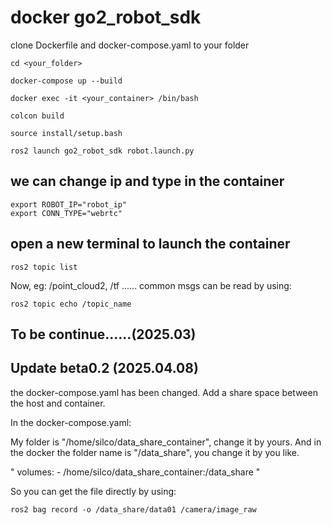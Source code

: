 # docker go2_robot_sdk

clone Dockerfile and docker-compose.yaml to your folder

```
cd <your_folder>

docker-compose up --build

docker exec -it <your_container> /bin/bash

colcon build

source install/setup.bash

ros2 launch go2_robot_sdk robot.launch.py

```
## we can change ip and type in the container 
```
export ROBOT_IP="robot_ip"
export CONN_TYPE="webrtc"
```
## open a new terminal to launch the container
```
ros2 topic list
```
Now, eg: /point_cloud2, /tf ......
common msgs can be read by using:
```
ros2 topic echo /topic_name
```

## To be continue......(2025.03)

## Update beta0.2 (2025.04.08)

the docker-compose.yaml has been changed. Add a share space between the host and container. 

In the docker-compose.yaml:

My folder is "/home/silco/data_share_container", change it by yours. And in the docker the folder name is "/data_share", you change it by you like.

"
volumes:
      - /home/silco/data_share_container:/data_share
"

So you can get the file directly by using:

```
ros2 bag record -o /data_share/data01 /camera/image_raw
```
